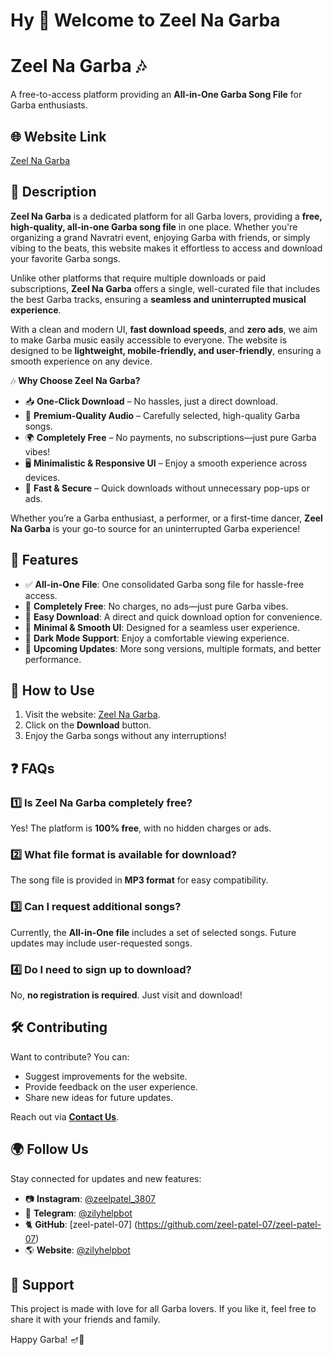 # Hy 👋 Welcome to Zeel Na Garba 

# Zeel Na Garba 🎶  

A free-to-access platform providing an **All-in-One Garba Song File** for Garba enthusiasts.  

## 🌐 Website Link  
[Zeel Na Garba](https://73.nu/zeelnagarba)  

## 📜 Description  
**Zeel Na Garba** is a dedicated platform for all Garba lovers, providing a **free, high-quality, all-in-one Garba song file** in one place. Whether you're organizing a grand Navratri event, enjoying Garba with friends, or simply vibing to the beats, this website makes it effortless to access and download your favorite Garba songs.  

Unlike other platforms that require multiple downloads or paid subscriptions, **Zeel Na Garba** offers a single, well-curated file that includes the best Garba tracks, ensuring a **seamless and uninterrupted musical experience**.  

With a clean and modern UI, **fast download speeds**, and **zero ads**, we aim to make Garba music easily accessible to everyone. The website is designed to be **lightweight, mobile-friendly, and user-friendly**, ensuring a smooth experience on any device.  

🎶 **Why Choose Zeel Na Garba?**  
- 📥 **One-Click Download** – No hassles, just a direct download.  
- 🎵 **Premium-Quality Audio** – Carefully selected, high-quality Garba songs.  
- 🌍 **Completely Free** – No payments, no subscriptions—just pure Garba vibes!  
- 🖥 **Minimalistic & Responsive UI** – Enjoy a smooth experience across devices.  
- 🚀 **Fast & Secure** – Quick downloads without unnecessary pop-ups or ads.  

Whether you’re a Garba enthusiast, a performer, or a first-time dancer, **Zeel Na Garba** is your go-to source for an uninterrupted Garba experience!

## 🚀 Features  
- ✅ **All-in-One File**: One consolidated Garba song file for hassle-free access.  
- 💯 **Completely Free**: No charges, no ads—just pure Garba vibes.  
- 🔽 **Easy Download**: A direct and quick download option for convenience.  
- 🎨 **Minimal & Smooth UI**: Designed for a seamless user experience.  
- 🌙 **Dark Mode Support**: Enjoy a comfortable viewing experience.  
- 📌 **Upcoming Updates**: More song versions, multiple formats, and better performance.  

## 📩 How to Use  
1. Visit the website: [Zeel Na Garba](https://73.nu/zeelnagarba).  
2. Click on the **Download** button.  
3. Enjoy the Garba songs without any interruptions!  

## ❓ FAQs  

### 1️⃣ Is Zeel Na Garba completely free?  
Yes! The platform is **100% free**, with no hidden charges or ads.  

### 2️⃣ What file format is available for download?  
The song file is provided in **MP3 format** for easy compatibility.  

### 3️⃣ Can I request additional songs?  
Currently, the **All-in-One file** includes a set of selected songs. Future updates may include user-requested songs.  

### 4️⃣ Do I need to sign up to download?  
No, **no registration is required**. Just visit and download!  

## 🛠️ Contributing  
Want to contribute? You can:  
- Suggest improvements for the website.  
- Provide feedback on the user experience.  
- Share new ideas for future updates.  

Reach out via **[Contact Us](mailto:zeel2digital@gmail.com?)**.  

## 🌍 Follow Us  
Stay connected for updates and new features:  
- 📷 **Instagram**: [@zeelpatel_3807](https://www.instagram.com/zeelpatel_3807?igsh=MzdsdnFzbWRmaDg4)
- 📢 **Telegram**: [@zilyhelpbot](https://t.me/zilyhelpbot)  
- 🐈 **GitHub**: 
[zeel-patel-07] (https://github.com/zeel-patel-07/zeel-patel-07)
- 🌎 **Website**: [@zilyhelpbot](https://73.nu/zeelnagarba)  


## 💙 Support  
This project is made with love for all Garba lovers. If you like it, feel free to share it with your friends and family.  

Happy Garba! 🪔🎵